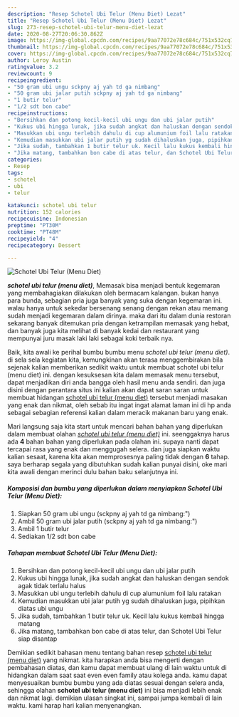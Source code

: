 ```yaml
---
description: "Resep Schotel Ubi Telur (Menu Diet) Lezat"
title: "Resep Schotel Ubi Telur (Menu Diet) Lezat"
slug: 273-resep-schotel-ubi-telur-menu-diet-lezat
date: 2020-08-27T20:06:30.862Z
image: https://img-global.cpcdn.com/recipes/9aa77072e78c684c/751x532cq70/schotel-ubi-telur-menu-diet-foto-resep-utama.jpg
thumbnail: https://img-global.cpcdn.com/recipes/9aa77072e78c684c/751x532cq70/schotel-ubi-telur-menu-diet-foto-resep-utama.jpg
cover: https://img-global.cpcdn.com/recipes/9aa77072e78c684c/751x532cq70/schotel-ubi-telur-menu-diet-foto-resep-utama.jpg
author: Leroy Austin
ratingvalue: 3.2
reviewcount: 9
recipeingredient:
- "50 gram ubi ungu sckpny aj yah td ga nimbang"
- "50 gram ubi jalar putih sckpny aj yah td ga nimbang"
- "1 butir telur"
- "1/2 sdt bon cabe"
recipeinstructions:
- "Bersihkan dan potong kecil-kecil ubi ungu dan ubi jalar putih"
- "Kukus ubi hingga lunak, jika sudah angkat dan haluskan dengan sendok agak tidak terlalu halus"
- "Masukkan ubi ungu terlebih dahulu di cup alumunium foil lalu ratakan"
- "Kemudian masukkan ubi jalar putih yg sudah dihaluskan juga, pipihkan diatas ubi ungu"
- "Jika sudah, tambahkan 1 butir telur uk. Kecil lalu kukus kembali hingga matang"
- "Jika matang, tambahkan bon cabe di atas telur, dan Schotel Ubi Telur siap disantap"
categories:
- Resep
tags:
- schotel
- ubi
- telur

katakunci: schotel ubi telur 
nutrition: 152 calories
recipecuisine: Indonesian
preptime: "PT30M"
cooktime: "PT48M"
recipeyield: "4"
recipecategory: Dessert

---
```



![Schotel Ubi Telur (Menu Diet)](https://img-global.cpcdn.com/recipes/9aa77072e78c684c/751x532cq70/schotel-ubi-telur-menu-diet-foto-resep-utama.jpg)

<b><i>schotel ubi telur (menu diet)</i></b>, Memasak bisa menjadi bentuk kegemaran yang membahagiakan dilakukan oleh bermacam kalangan. bukan hanya para bunda, sebagian pria juga banyak yang suka dengan kegemaran ini. walau hanya untuk sekedar bersenang senang dengan rekan atau memang sudah menjadi kegemaran dalam dirinya. maka dari itu dalam dunia restoran sekarang banyak ditemukan pria dengan ketrampilan memasak yang hebat, dan banyak juga kita melihat di banyak kedai dan restaurant yang mempunyai juru masak laki laki sebagai koki terbaik nya.

Baik, kita awali ke perihal bumbu bumbu menu <i>schotel ubi telur (menu diet)</i>. di sela sela kegiatan kita, kemungkinan akan terasa menggembirakan bila sejenak kalian memberikan sedikit waktu untuk membuat schotel ubi telur (menu diet) ini. dengan kesuksesan kita dalam memasak menu tersebut, dapat menjadikan diri anda bangga oleh hasil menu anda sendiri. dan juga disini dengan perantara situs ini kalian akan dapat saran saran untuk membuat hidangan <u>schotel ubi telur (menu diet)</u> tersebut menjadi masakan yang enak dan nikmat, oleh sebab itu ingat ingat alamat laman ini di hp anda sebagai sebagian referensi kalian dalam meracik makanan baru yang enak.




Mari langsung saja kita start untuk mencari bahan bahan yang diperlukan dalam membuat olahan <u><i>schotel ubi telur (menu diet)</i></u> ini. seenggaknya harus ada <b>4</b> bahan bahan yang diperlukan pada olahan ini. supaya nanti dapat tercapai rasa yang enak dan menggugah selera. dan juga siapkan waktu kalian sesaat, karena kita akan memprosesnya paling tidak dengan <b>6</b> tahap. saya berharap segala yang dibutuhkan sudah kalian punyai disini, oke mari kita awali dengan merinci dulu bahan baku selanjutnya ini.

<!--inarticleads1-->

##### Komposisi dan bumbu yang diperlukan dalam menyiapkan Schotel Ubi Telur (Menu Diet):

1. Siapkan 50 gram ubi ungu (sckpny aj yah td ga nimbang:&#34;)
1. Ambil 50 gram ubi jalar putih (sckpny aj yah td ga nimbang:&#34;)
1. Ambil 1 butir telur
1. Sediakan 1/2 sdt bon cabe




<!--inarticleads2-->

##### Tahapan membuat Schotel Ubi Telur (Menu Diet):

1. Bersihkan dan potong kecil-kecil ubi ungu dan ubi jalar putih
1. Kukus ubi hingga lunak, jika sudah angkat dan haluskan dengan sendok agak tidak terlalu halus
1. Masukkan ubi ungu terlebih dahulu di cup alumunium foil lalu ratakan
1. Kemudian masukkan ubi jalar putih yg sudah dihaluskan juga, pipihkan diatas ubi ungu
1. Jika sudah, tambahkan 1 butir telur uk. Kecil lalu kukus kembali hingga matang
1. Jika matang, tambahkan bon cabe di atas telur, dan Schotel Ubi Telur siap disantap




Demikian sedikit bahasan menu tentang bahan resep <u>schotel ubi telur (menu diet)</u> yang nikmat. kita harapkan anda bisa mengerti dengan pembahasan diatas, dan kamu dapat membuat ulang di lain waktu untuk di hidangkan dalam saat saat even even family atau kolega anda. kamu dapat menyesuaikan bumbu bumbu yang ada diatas sesuai dengan selera anda, sehingga olahan <b>schotel ubi telur (menu diet)</b> ini bisa menjadi lebih enak dan nikmat lagi. demikian ulasan singkat ini, sampai jumpa kembali di lain waktu. kami harap hari kalian menyenangkan.

